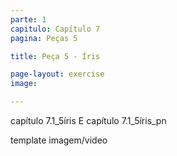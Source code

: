 ```yaml
---
parte: 1
capitulo: Capítulo 7
pagina: Peças 5

title: Peça 5 - Íris

page-layout: exercise
image:

---
```


capítulo 7.1_5íris E capítulo 7.1_5íris_pn

template imagem/video
